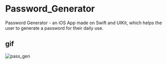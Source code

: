 # Password_Generator
Password Generator - an iOS App made on Swift and UIKit, which helps the user to generate a password for their daily use.

## gif

![pass_gen](https://user-images.githubusercontent.com/83110256/126183869-29421930-42fb-4e69-848d-3d0dd703fa0e.gif)

